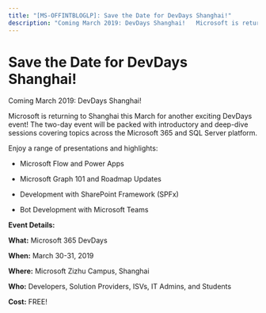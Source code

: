 ```yaml
---
title: "[MS-OFFINTBLOGLP]: Save the Date for DevDays Shanghai!"
description: "Coming March 2019: DevDays Shanghai!   Microsoft is returning to Shanghai this March for another exciting DevDays event! The two-day event will"
---
```


# Save the Date for DevDays Shanghai!

<p> </p>
<p>Coming March 2019:
DevDays Shanghai! </p>

<p>Microsoft is returning to Shanghai this March for another
exciting DevDays event! The two-day event will be packed with introductory and
deep-dive sessions covering topics across the Microsoft 365 and SQL Server
platform. </p>

<p>Enjoy a range of presentations and highlights: </p>

<ul><li><p><span><span> 
</span></span>Microsoft Flow and Power Apps</p>

</li><li><p><span><span> 
</span></span>Microsoft Graph 101 and Roadmap Updates </p>

</li><li><p><span><span> 
</span></span>Development with SharePoint Framework (SPFx) </p>

</li><li><p><span><span> 
</span></span>Bot Development with Microsoft Teams </p>

</li></ul><p><b>Event Details: </b></p>

<p><b>What:</b> Microsoft 365 DevDays </p>

<p><b>When:</b> March 30-31, 2019  </p>

<p><b>Where:</b> Microsoft Zizhu Campus, Shanghai </p>

<p><b>Who:</b> Developers, Solution Providers, ISVs, IT Admins,
and Students</p>

<p><b>Cost:</b> FREE! </p>


                
